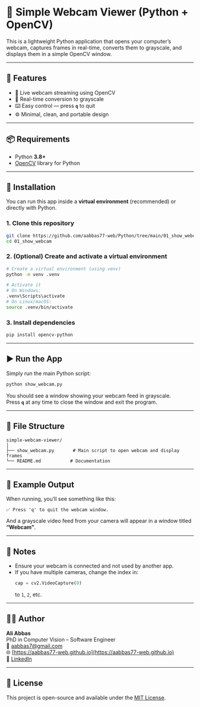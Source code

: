 # 🎥 Simple Webcam Viewer (Python + OpenCV)

This is a lightweight Python application that opens your computer’s webcam, captures frames in real-time, converts them to grayscale, and displays them in a simple OpenCV window.

---

## 🧠 Features

- 📸 Live webcam streaming using OpenCV  
- 🌈 Real-time conversion to grayscale  
- ⌨️ Easy control — press **`q`** to quit  
- ⚙️ Minimal, clean, and portable design  

---

## 📦 Requirements

- Python **3.8+**
- [OpenCV](https://opencv.org/) library for Python

---

## 🧰 Installation

You can run this app inside a **virtual environment** (recommended) or directly with Python.

### 1. Clone this repository
```bash
git clone https://github.com/aabbas77-web/Python/tree/main/01_show_webcam.git
cd 01_show_webcam
```

### 2. (Optional) Create and activate a virtual environment
```bash
# Create a virtual environment (using venv)
python -m venv .venv

# Activate it
# On Windows:
.venv\Scripts\activate
# On Linux/macOS:
source .venv/bin/activate
```

### 3. Install dependencies
```bash
pip install opencv-python
```

---

## ▶️ Run the App

Simply run the main Python script:

```bash
python show_webcam.py
```

You should see a window showing your webcam feed in grayscale.  
Press **`q`** at any time to close the window and exit the program.

---

## 🧩 File Structure

```
simple-webcam-viewer/
│
├── show_webcam.py       # Main script to open webcam and display frames
└── README.md           # Documentation
```

---

## 🧱 Example Output

When running, you’ll see something like this:

```
✅ Press 'q' to quit the webcam window.
```

And a grayscale video feed from your camera will appear in a window titled **“Webcam”**.

---

## 🚀 Notes

- Ensure your webcam is connected and not used by another app.
- If you have multiple cameras, change the index in:
  ```python
  cap = cv2.VideoCapture(0)
  ```
  to `1`, `2`, etc.

---

## 🧑‍💻 Author

**Ali Abbas**  
PhD in Computer Vision – Software Engineer  
📧 [aabbas7@gmail.com](mailto:aabbas7@gmail.com)  
🌐 [https://aabbas77-web.github.io](https://aabbas77-web.github.io)  
🔗 [LinkedIn](https://www.linkedin.com/in/ali-abbas-45799710b)

---

## 🪪 License

This project is open-source and available under the [MIT License](LICENSE).
